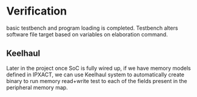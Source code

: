 # Verification

basic testbench and program loading is completed. Testbench alters software file target based on variables on elaboration command.

## Keelhaul

Later in the project once SoC is fully wired up, if we have memory models defined in IPXACT, we can use Keelhaul system to automatically create binary to run memory read+write test to each of the fields present in the peripheral memory map.

